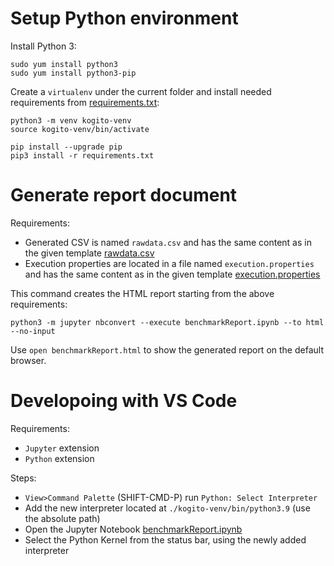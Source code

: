 # Setup Python environment
Install Python 3:
```shell
sudo yum install python3
sudo yum install python3-pip
```

Create a `virtualenv` under the current folder and install needed requirements from [requirements.txt](./requirements.txt):
```shell
python3 -m venv kogito-venv
source kogito-venv/bin/activate

pip install --upgrade pip
pip3 install -r requirements.txt
```

# Generate report document
Requirements:
* Generated CSV is named `rawdata.csv` and has the same content as in the given template [rawdata.csv](./rawdata.csv)
* Execution properties are located in a file named `execution.properties` and has the same content as in the given template [execution.properties](./execution.properties)

This command creates the HTML report starting from the above requirements:
```shell
python3 -m jupyter nbconvert --execute benchmarkReport.ipynb --to html --no-input
```

Use `open benchmarkReport.html` to show the generated report on the default browser.

# Developoing with VS Code
Requirements:
* `Jupyter` extension
* `Python` extension

Steps:
* `View>Command Palette` (SHIFT-CMD-P) run `Python: Select Interpreter`
* Add the new interpreter located at `./kogito-venv/bin/python3.9` (use the absolute path)
* Open the Jupyter Notebook [benchmarkReport.ipynb](benchmarkReport.ipynb)
* Select the Python Kernel from the status bar, using the newly added interpreter
